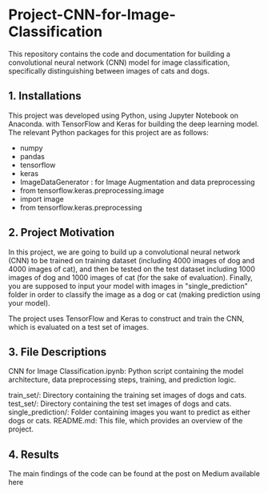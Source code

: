 # Project-CNN-for-Image-Classification

This repository contains the code and documentation for building a convolutional neural network (CNN) model for image classification, specifically distinguishing between images of cats and dogs.

## 1. Installations
This project was developed using Python, using Jupyter Notebook on Anaconda. with TensorFlow and Keras for building the deep learning model. The relevant Python packages for this project are as follows:
* numpy
* pandas
* tensorflow
* keras
* ImageDataGenerator : for Image Augmentation and data preprocessing
* from tensorflow.keras.preprocessing.image
* import image
* from tensorflow.keras.preprocessing 

## 2. Project Motivation
In this project, we are going to build up a convolutional neural network (CNN) to be trained on training dataset (including 4000 images of dog and 4000 images of cat), and then be tested on the test dataset including 1000 images of dog and 1000 images of cat (for the sake of evaluation). Finally, you are supposed to input your model with images in "single_prediction" folder in order to classify the image as a dog or cat (making prediction using your model).

The project uses TensorFlow and Keras to construct and train the CNN, which is evaluated on a test set of images.

## 3. File Descriptions
CNN for Image Classification.ipynb: Python script containing the model architecture, data preprocessing steps, training, and prediction logic.

train_set/: Directory containing the training set images of dogs and cats.
test_set/: Directory containing the test set images of dogs and cats.
single_prediction/: Folder containing images you want to predict as either dogs or cats.
README.md: This file, which provides an overview of the project.

## 4. Results
The main findings of the code can be found at the post on Medium available here
